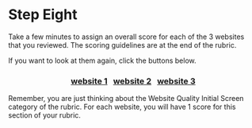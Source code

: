 # Step Eight

Take a few minutes to assign an overall score for each of the 3 websites that you reviewed. The scoring guidelines are at the end of the rubric.

If you want to look at them again, click the buttons below.


### <div align="center">[website 1]()&nbsp;&nbsp;&nbsp;[website 2]()&nbsp;&nbsp;&nbsp;[website 3]()</div>
<!--
****needs links
 -->

Remember, you are just thinking about the Website Quality Initial Screen category of the rubric. For each website, you will have 1 score for this section of your rubric.